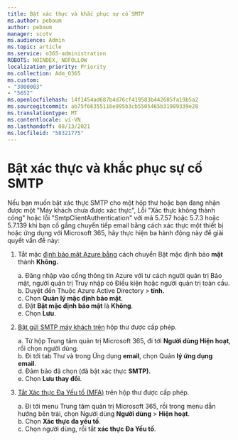 ```yaml
---
title: Bật xác thực và khắc phục sự cố SMTP
ms.author: pebaum
author: pebaum
manager: scotv
ms.audience: Admin
ms.topic: article
ms.service: o365-administration
ROBOTS: NOINDEX, NOFOLLOW
localization_priority: Priority
ms.collection: Adm_O365
ms.custom:
- "3000003"
- "5652"
ms.openlocfilehash: 14f1454ad687b4d76cf419583b442685fa19b5a2
ms.sourcegitcommit: ab75f66355116e995b3cb5505465b31989339e28
ms.translationtype: MT
ms.contentlocale: vi-VN
ms.lasthandoff: 08/13/2021
ms.locfileid: "58321775"
---
```

# <a name="enable-smtp-authentication-and-troubleshooting"></a>Bật xác thực và khắc phục sự cố SMTP

Nếu bạn muốn bật xác thực SMTP cho một hộp thư hoặc bạn đang nhận được một "Máy khách chưa được xác thực", Lỗi "Xác thực không thành công" hoặc lỗi "SmtpClientAuthentication" với mã 5.7.57 hoặc 5.7.3 hoặc 5.7.139 khi bạn cố gắng chuyển tiếp email bằng cách xác thực một thiết bị hoặc ứng dụng với Microsoft 365, hãy thực hiện ba hành động này để giải quyết vấn đề này:

1. Tắt mặc [định bảo mật Azure bằng](https://docs.microsoft.com/azure/active-directory/fundamentals/concept-fundamentals-security-defaults) cách chuyển Bật mặc định bảo **mật** thành **Không.**

    a. Đăng nhập vào cổng thông tin Azure với tư cách người quản trị Bảo mật, người quản trị Truy nhập có Điều kiện hoặc người quản trị toàn cầu.<BR/>
    b. Duyệt đến Thuộc Azure Active Directory > **tính.**<BR/>
    c. Chọn **Quản lý mặc định bảo mật**.<BR/>
    d. Đặt **Bật mặc định bảo mật** là **Không**.<BR/>
    e. Chọn **Lưu**.

2. [Bật gửi SMTP máy khách trên](https://docs.microsoft.com/exchange/clients-and-mobile-in-exchange-online/authenticated-client-smtp-submission#enable-smtp-auth-for-specific-mailboxes) hộp thư được cấp phép.

    a. Từ hộp Trung tâm quản trị Microsoft 365, đi tới **Người dùng Hiện hoạt**, rồi chọn người dùng.<BR/>
    b. Đi tới tab Thư và trong Ứng dụng **email**, chọn Quản **lý ứng dụng email**.<BR/>
    d. Đảm bảo đã chọn (đã bật xác thực **SMTP).**<BR/>
    e. Chọn **Lưu thay đổi**.<BR/>

3. [Tắt Xác thực Đa Yếu tố (MFA)](https://docs.microsoft.com/microsoft-365/admin/security-and-compliance/set-up-multi-factor-authentication#turn-off-legacy-per-user-mfa) trên hộp thư được cấp phép.

    a. Đi tới menu Trung tâm quản trị Microsoft 365, rồi trong menu dẫn hướng bên trái, chọn Người dùng **Người dùng**  >  **Hiện hoạt**.<BR/>
    b. Chọn **Xác thực đa yếu tố**.<BR/>
    c. Chọn người dùng, rồi tắt **xác thực Đa Yếu tố**.<BR/>
